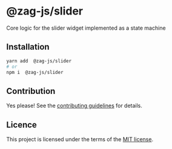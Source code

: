 # @zag-js/slider

Core logic for the slider widget implemented as a state machine

## Installation

```sh
yarn add  @zag-js/slider
# or
npm i  @zag-js/slider
```

## Contribution

Yes please! See the [contributing guidelines](https://github.com/chakra-ui/zag/blob/main/CONTRIBUTING.md) for details.

## Licence

This project is licensed under the terms of the [MIT license](https://github.com/chakra-ui/zag/blob/main/LICENSE).
